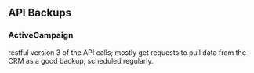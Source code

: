 ## API Backups

### ActiveCampaign 
restful version 3 of the API calls; mostly get requests to pull data from the CRM as a good backup, scheduled regularly. 
